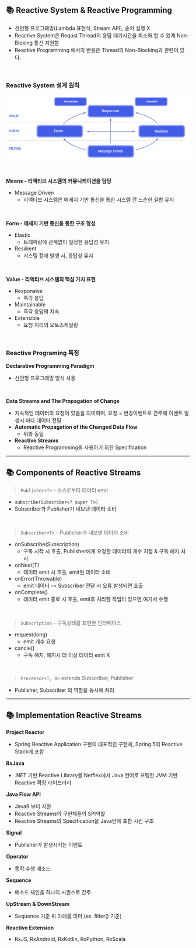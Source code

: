 ## 📚 Reactive System & Reactive Programming

- 선언형 프로그래밍(Lambda 표현식, Stream API), 순차 실행 X
- Reactive System은 Requst Thread의 응답 대기시간을 최소화 할 수 있게 Non-Bloking 통신 지원함
- Reactive Programming 에서의 반응은 Thread의 Non-Blocking과 관련이 있다.

<br>

### Reactive System 설계 원칙

![](./1.png)

<br>

**Means - 리액티브 시스템의 커뮤니케이션을 담당**
- Message Driven
    - 리액티브 시스템은 메세지 기반 통신을 통한 시스템 간 느슨한 결합 유지

<br>

**Form - 메세지 기반 통신을 통한 구조 형성**
- Elastic
    - 트래픽량에 관계없이 일정한 응답성 유지
- Resiilient
    - 시스템 장애 발생 시, 응답성 유지

<br>

**Value - 리액티브 시스템의 핵심 가치 표현**
- Responsive
    - 즉각 응답
- Maintainable
    - 즉각 응답의 지속
- Extensible
    - 요청 처리의 오토스케일링

<br>

### Reactive Programing 특징

**Declarative Programming Paradigm**
- 선언형 프로그래밍 방식 사용

<br>

**Data Streams and The Propagation of Change**
- 지속적인 데이터의 요청이 있음을 의미하며, 요청 = 변경이벤트로 간주해 이벤트 발생시 마다 데이터 전달
- **Automatic Propagation of the Changed Data Flow**
    - 위와 동일
- **Reactive Streams**
    - Reactive Programming을 사용하기 위한 Specification

---

## 📚 Components of Reactive Streams


> `Publisher<T>` - 소스로부터 데이터 emit

- `subscribe(Subscriber<? super T>) `
- Subscriber가 Publisher가 내보낸 데이터 소비

<br>

> `Subscriber<T>` - Publisher가 내보낸 데이터 소비

- onSubscribe(Subscription)
    - 구독 시작 시 호출, Publisher에게 요청할 데이터의 개수 지정 & 구독 해지 처리
- onNext(T)
    - 데이터 emit 시 호출, emit된 데이터 소비
- onError(Throwable)
    - emit 데이터 -> Subscriber 전달 시 오류 발생되면 호출
- onComplete()
    - 데이터 emit 종료 시 호출, emit후 처리할 작업이 있으면 여기서 수행

<br>

> `Subscription` - 구독상태를 표현한 인터페이스

- request(long)
    - emit 개수 요청
- cancle()
    - 구독 해지, 해지시 더 이상 데이터 emit X

<br>

> `Processor<T, R>` extends Subscriber<T>, Publisher<R>

- Publisher, Subscriber 의 역할을 동시에 처리

---

## 📚 Implementation Reactive Streams

**Project Reactor**
- Spring Reactive Application 구현의 대표적인 구현체, Spring 5의 Reactive Stack에 포함

**RxJava**
- .NET 기반 Reactive Library를 Netflex에서 Java 언어로 포팅한 JVM 기반 Reactive 확장 라이브러리

**Java Flow API**
- Java9 부터 지원
- Reactive Streams의 구현체들의 SPI역할
- Reactive Streams의 Specification을 Java안에 포함 시킨 구조

**Signal**
- Publisher가 발생시키는 이벤트

**Operator**
- 동작 수행 메소드

**Sequence**
- 메소드 체인을 하나의 시퀀스로 간주

**UpStream** **&** **DownStream**
- Sequence 기준 위 아래를 의미 (ex. filter() 기준)

**Reactive Extension**
- RxJS, RxAndroid, RxKotlin, RxPython, RxScala